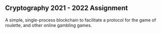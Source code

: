 ## Cryptography 2021 - 2022 Assignment 

A simple, single-process blockchain to facilitate a protocol for the game of roulette, and other online gambling games.